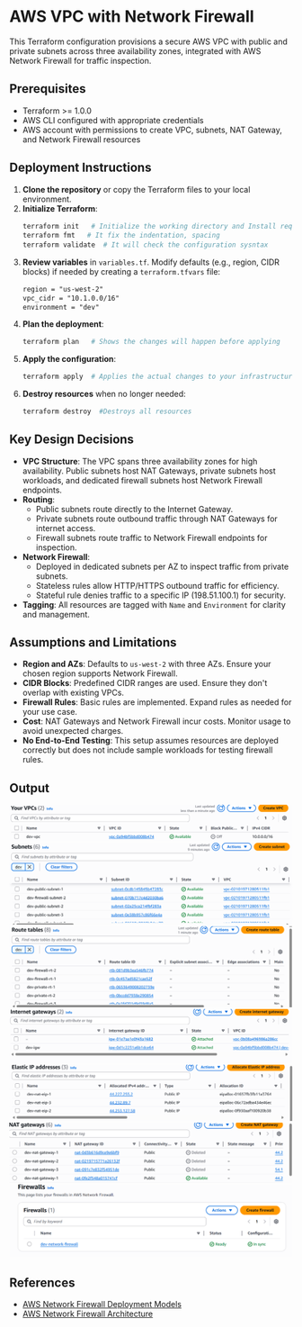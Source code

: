 # AWS VPC with Network Firewall

This Terraform configuration provisions a secure AWS VPC with public and private subnets across three availability zones, integrated with AWS Network Firewall for traffic inspection.

## Prerequisites

- Terraform >= 1.0.0
- AWS CLI configured with appropriate credentials
- AWS account with permissions to create VPC, subnets, NAT Gateway, and Network Firewall resources

## Deployment Instructions

1. **Clone the repository** or copy the Terraform files to your local environment.
2. **Initialize Terraform**:
   ```bash
   terraform init   # Initialize the working directory and Install required plugins  & create .terraform folder
   terraform fmt   # It fix the indentation, spacing
   terraform validate  # It will check the configuration sysntax
   ``` 
3. **Review variables** in `variables.tf`. Modify defaults (e.g., region, CIDR blocks) if needed by creating a `terraform.tfvars` file:
   ```hcl
   region = "us-west-2"
   vpc_cidr = "10.1.0.0/16"
   environment = "dev"
   ```
4. **Plan the deployment**:
   ```bash
   terraform plan   # Shows the changes will happen before applying 
   ```
5. **Apply the configuration**:
   ```bash
   terraform apply  # Applies the actual changes to your infrastructure
   ```
6. **Destroy resources** when no longer needed:
   ```bash
   terraform destroy  #Destroys all resources
   ```

## Key Design Decisions

- **VPC Structure**: The VPC spans three availability zones for high availability. Public subnets host NAT Gateways, private subnets host workloads, and dedicated firewall subnets host Network Firewall endpoints.
- **Routing**:
  - Public subnets route directly to the Internet Gateway.
  - Private subnets route outbound traffic through NAT Gateways for internet access.
  - Firewall subnets route traffic to Network Firewall endpoints for inspection.
- **Network Firewall**:
  - Deployed in dedicated subnets per AZ to inspect traffic from private subnets.
  - Stateless rules allow HTTP/HTTPS outbound traffic for efficiency.
  - Stateful rule denies traffic to a specific IP (198.51.100.1) for security.
- **Tagging**: All resources are tagged with `Name` and `Environment` for clarity and management.

## Assumptions and Limitations

- **Region and AZs**: Defaults to `us-west-2` with three AZs. Ensure your chosen region supports Network Firewall.
- **CIDR Blocks**: Predefined CIDR ranges are used. Ensure they don't overlap with existing VPCs.
- **Firewall Rules**: Basic rules are implemented. Expand rules as needed for your use case.
- **Cost**: NAT Gateways and Network Firewall incur costs. Monitor usage to avoid unexpected charges.
- **No End-to-End Testing**: This setup assumes resources are deployed correctly but does not include sample workloads for testing firewall rules.


## Output
![alt text](image.png)
![alt text](image-1.png)
![alt text](image-2.png)
![alt text](image-3.png)
![alt text](image-4.png)
![alt text](image-5.png)
![alt text](image-6.png)


## References

- [AWS Network Firewall Deployment Models](https://aws.amazon.com/blogs/networking-and-content-delivery/deployment-models-for-awsnetwork-firewall/)
- [AWS Network Firewall Architecture](https://docs.aws.amazon.com/network-firewall/latest/developerguide/arch-igw-ngw.html)